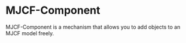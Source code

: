 # MJCF-Component
MJCF-Component is a mechanism that allows you to add objects to an MJCF model freely.
